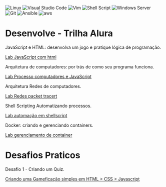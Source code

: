 ![Linux](https://img.shields.io/badge/Linux-FCC624?style=for-the-badge&logo=linux&logoColor=black)
![Visual Studio Code](https://img.shields.io/badge/Visual%20Studio%20Code-0078d7.svg?style=for-the-badge&logo=visual-studio-code&logoColor=white)
![Vim](https://img.shields.io/badge/VIM-%2311AB00.svg?style=for-the-badge&logo=vim&logoColor=white)
![Shell Script](https://img.shields.io/badge/shell_script-%23121011.svg?style=for-the-badge&logo=gnu-bash&logoColor=white)
![Windows Server](https://img.shields.io/badge/Windows-0078D6?style=for-the-badge&logo=windows&logoColor=white)
![Git](https://img.shields.io/badge/git-%23F05033.svg?style=for-the-badge&logo=git&logoColor=white)
![Ansible](https://img.shields.io/badge/ansible-%231A1918.svg?style=for-the-badge&logo=ansible&logoColor=white)
![aws](https://img.shields.io/badge/Amazon_AWS-FF9900?style=for-the-badge&logo=amazonaws&logoColor=white)

#  Desenvolve - Trilha Alura </h3> 
   
JavaScript e HTML: desenvolva um jogo e pratique lógica de programação. </p>
<a href=https://github.com/BrunoSantos88/Desenvolve-Security/tree/main/javascript_semana_1/> Lab JavaScript com html </a>  </p>
        </li>
 Arquitetura de computadores: por trás de como seu programa funciona.  </p>
 <a href=https://github.com/BrunoSantos88/Desenvolve-Security/tree/main/arquitetura_semana_2/> Lab Processo computadores e JavaScript </a>  </p>

Arquitetura Redes de computadores. </p>
<a href=https://github.com/BrunoSantos88/Desenvolve-Trilha-SI/tree/main/redes_semana_5-6-7/> Lab Redes packet tracert </a>  </p>

Shell Scripting Automatizando processos. </p>
<a href= https://github.com/BrunoSantos88/Desenvolve-Trilha-SI/tree/main/shellscript-semana_8/semana_8.2/> Lab automação em shellscript </a>  </p>

Docker: criando e gerenciando containers. </p>
 <a href= https://github.com/BrunoSantos88/Desenvolve-Trilha-SI/tree/main/docker_semana_9/> Lab gerenciamento de container </a>  </p> 



# Desafios Praticos

 Desafio 1 - Criando um Quiz. </p>
 <a href= https://github.com/BrunoSantos88/Desenvolve-Trilha-SI/tree/desafio/> Criando uma Gameficação simples em HTML > CSS > Javascript </a>  </p> 



